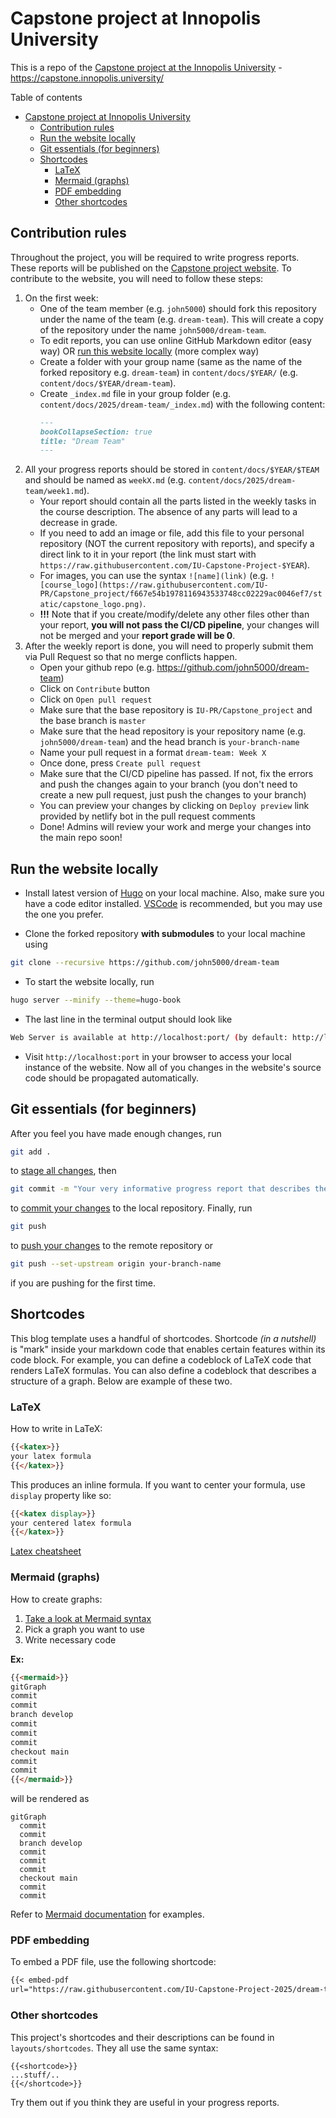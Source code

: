 # Capstone project at Innopolis University

This is a repo of
the [Capstone project at the Innopolis University](https://capstone.innopolis.university/) - <https://capstone.innopolis.university/>

Table of contents

- [Capstone project at Innopolis University](#capstone-project-at-innopolis-university)
    - [Contribution rules](#contribution-rules)
    - [Run the website locally](#run-the-website-locally)
    - [Git essentials (for beginners)](#git-essentials-for-beginners)
    - [Shortcodes](#shortcodes)
        - [LaTeX](#latex)
        - [Mermaid (graphs)](#mermaid-graphs)
        - [PDF embedding](#pdf-embedding)
        - [Other shortcodes](#other-shortcodes)

## Contribution rules

Throughout the project, you will be required to write progress reports. These reports will be published on
the [Capstone project website](https://capstone.innopolis.university/). To contribute to the website, you will need to
follow these steps:

1. On the first week:
    - One of the team member (e.g. `john5000`) should fork this repository under the name of the team (e.g.
      `dream-team`). This will create a copy of the repository under the name `john5000/dream-team`.
    - To edit reports, you can use online GitHub Markdown editor (easy way)
      OR [run this website locally](#run-the-website-locally) (more complex way)
    - Create a folder with your group name (same as the name of the forked repository e.g. `dream-team`)
      in `content/docs/$YEAR/` (e.g. `content/docs/$YEAR/dream-team`).
    - Create `_index.md` file in your group folder (e.g. `content/docs/2025/dream-team/_index.md`) with the following
      content:
      ```md
      ---
      bookCollapseSection: true
      title: "Dream Team"
      ---
      ```
2. All your progress reports should be stored in `content/docs/$YEAR/$TEAM` and should be named as `weekX.md`
   (e.g. `content/docs/2025/dream-team/week1.md`).
    - Your report should contain all the parts listed in the weekly tasks in the course description. The absence of any
      parts will lead to a decrease in grade.
    - If you need to add an image or file, add this file to your personal repository (NOT the current repository with
      reports), and specify a direct link to it in your report (the link must start with
      `https://raw.githubusercontent.com/IU-Capstone-Project-$YEAR`).
    - For images, you can use the syntax `![name](link)` (e.g.
      `![course_logo](https://raw.githubusercontent.com/IU-PR/Capstone_project/f667e54b1978116943533748cc02229ac0046ef7/static/capstone_logo.png)`.
    - **!!!** Note that if you create/modify/delete any other files other than your report, **you will not pass the
      CI/CD pipeline**, your changes will not be merged and your **report grade will be 0**.
3. After the weekly report is done, you will need to properly submit them via Pull Request so that no merge conflicts
   happen.
    - Open your github repo (e.g. <https://github.com/john5000/dream-team>)
    - Click on `Contribute` button
    - Click on `Open pull request`
    - Make sure that the base repository is `IU-PR/Capstone_project` and the base branch is `master`
    - Make sure that the head repository is your repository name (e.g. `john5000/dream-team`) and the head branch is
      `your-branch-name`
    - Name your pull request in a format `dream-team: Week X`
    - Once done, press `Create pull request`
    - Make sure that the CI/CD pipeline has passed. If not, fix the errors and push the changes again to your
      branch (you don't need to create a new pull request, just push the changes to your branch)
    - You can preview your changes by clicking on `Deploy preview` link provided by netlify bot in the pull request
      comments
    - Done! Admins will review your work and merge your changes into the main repo soon!

## Run the website locally

- Install latest version of [Hugo](https://gohugo.io/getting-started/installing/) on your local machine. Also, make sure
  you have a code editor installed. [VSCode](https://code.visualstudio.com/) is recommended, but you may use the one you
  prefer.

- Clone the forked repository **with submodules** to your local machine using

```bash
git clone --recursive https://github.com/john5000/dream-team
```

- To start the website locally, run

```bash
hugo server --minify --theme=hugo-book
```

- The last line in the terminal output should look like

```bash
Web Server is available at http://localhost:port/ (by default: http://localhost:1313/)
```

- Visit `http://localhost:port` in your browser to access your local instance of the website. Now all of you changes in
  the website's source code should be propagated automatically.

## Git essentials (for beginners)

After you feel you have made enough changes, run

```bash
git add .
```

to [stage all changes](https://git-scm.com/docs/git-add), then

```bash
git commit -m "Your very informative progress report that describes the changes you've made"
```

to [commit your changes](https://git-scm.com/docs/git-commit) to the local repository. Finally, run

```bash
git push
```

to [push your changes](https://git-scm.com/docs/git-push) to the remote repository or

```bash
git push --set-upstream origin your-branch-name
```

if you are pushing for the first time.

## Shortcodes

This blog template uses a handful of shortcodes. Shortcode *(in a nutshell)* is "mark" inside your markdown code that
enables certain features within its code block. For example, you can define a codeblock of LaTeX code that renders LaTeX
formulas. You can also define a codeblock that describes a structure of a graph. Below are example of these two.

### LaTeX

How to write in LaTeX:

```md
{{<katex>}}
your latex formula
{{</katex>}}
```

This produces an inline formula. If you want to center your formula, use `display` property like so:

```md
{{<katex display>}}
your centered latex formula
{{</katex>}}
```

[Latex cheatsheet](https://wch.github.io/latexsheet/latexsheet.pdf)

### Mermaid (graphs)

How to create graphs:

1. [Take a look at Mermaid syntax](https://mermaid.js.org/intro/)
2. Pick a graph you want to use
3. Write necessary code

**Ex:**

```md
{{<mermaid>}}
gitGraph
commit
commit
branch develop
commit
commit
commit
checkout main
commit
commit
{{</mermaid>}}
```

will be rendered as

```mermaid
gitGraph
  commit
  commit
  branch develop
  commit
  commit
  commit
  checkout main
  commit
  commit
```

Refer to [Mermaid documentation](https://mermaid.js.org/intro/) for examples.

### PDF embedding

To embed a PDF file, use the following shortcode:

```md
{{< embed-pdf
url="https://raw.githubusercontent.com/IU-Capstone-Project-2025/dream-team/refs/heads/master/reports/some-file.pdf" >}}
```

### Other shortcodes

This project's shortcodes and their descriptions can be found in `layouts/shortcodes`. They all use the same syntax:

```
{{<shortcode>}}
...stuff/..
{{</shortcode>}}
```

Try them out if you think they are useful in your progress reports.

